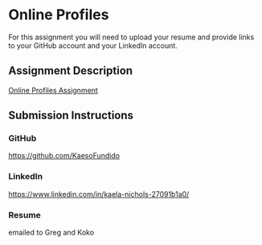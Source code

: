 # Online Profiles
For this assignment you will need to upload your resume and provide links to your GitHub account and your LinkedIn account.

## Assignment Description
[Online Profiles Assignment](https://education.launchcode.org/liftoff/modules/assignments/online-profiles)

## Submission Instructions
 
### GitHub
https://github.com/KaesoFundido
 
### LinkedIn
https://www.linkedin.com/in/kaela-nichols-27091b1a0/

### Resume
emailed to Greg and Koko
